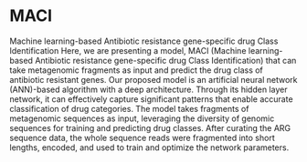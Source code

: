 # MACI
Machine learning-based Antibiotic resistance gene-specific drug Class Identification
Here, we are presenting a model, MACI (Machine learning-based Antibiotic resistance gene-specific drug Class Identification) that can take metagenomic fragments as input and predict the drug class of antibiotic resistant genes. Our proposed model is an artificial neural network (ANN)-based algorithm with a deep architecture. Through its hidden layer network, it can effectively capture significant patterns that enable accurate classification of drug categories. The model takes fragments of metagenomic sequences as input, leveraging the diversity of genomic sequences for training and predicting drug classes. After curating the ARG sequence data, the whole sequence reads were fragmented into short lengths, encoded, and used to train and optimize the network parameters. 
